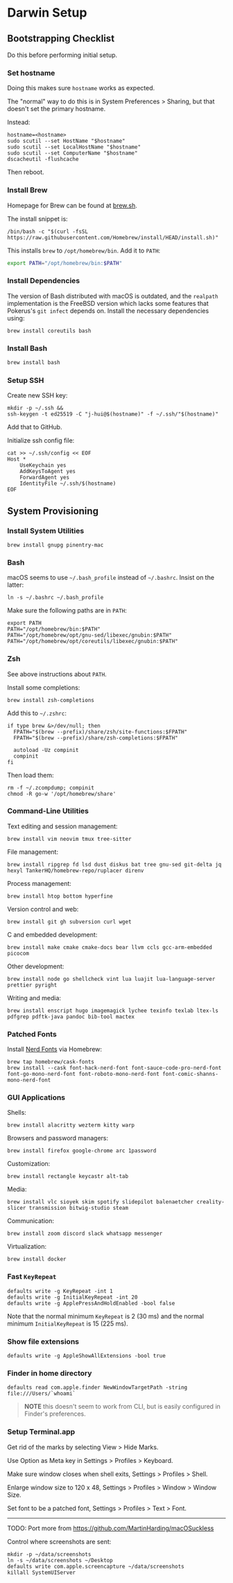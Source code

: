 # Darwin Setup

## Bootstrapping Checklist

Do this before performing initial setup.

### Set hostname

Doing this makes sure `hostname` works as expected.

The "normal" way to do this is in System Preferences > Sharing, but that doesn't set the primary hostname.

Instead:

```
hostname=<hostname>
sudo scutil --set HostName "$hostname"
sudo scutil --set LocalHostName "$hostname"
sudo scutil --set ComputerName "$hostname"
dscacheutil -flushcache
```

Then reboot.

### Install Brew

Homepage for Brew can be found at [brew.sh](https://brew.sh/).

The install snippet is:

```shell
/bin/bash -c "$(curl -fsSL https://raw.githubusercontent.com/Homebrew/install/HEAD/install.sh)"
```

This installs `brew` to `/opt/homebrew/bin`. Add it to `PATH`:

```sh
export PATH="/opt/homebrew/bin:$PATH"
```

### Install Dependencies

The version of Bash distributed with macOS is outdated, and the `realpath` implementation
is the FreeBSD version which lacks some features that Pokerus's `git infect` depends on.
Install the necessary dependencies using:

```console
brew install coreutils bash
```

### Install Bash

```sh
brew install bash
```

### Setup SSH

Create new SSH key:

```
mkdir -p ~/.ssh &&
ssh-keygen -t ed25519 -C "j-hui@$(hostname)" -f ~/.ssh/"$(hostname)"
```

Add that to GitHub.

Initialize ssh config file:

```
cat >> ~/.ssh/config << EOF
Host *
    UseKeychain yes
    AddKeysToAgent yes
    ForwardAgent yes
    IdentityFile ~/.ssh/$(hostname)
EOF
```
## System Provisioning

### Install System Utilities

```shell
brew install gnupg pinentry-mac
```

### Bash

macOS seems to use `~/.bash_profile` instead of `~/.bashrc`. Insist on the latter:

```shell
ln -s ~/.bashrc ~/.bash_profile
```

Make sure the following paths are in `PATH`:

```
export PATH
PATH="/opt/homebrew/bin:$PATH"
PATH="/opt/homebrew/opt/gnu-sed/libexec/gnubin:$PATH"
PATH="/opt/homebrew/opt/coreutils/libexec/gnubin:$PATH"
```

### Zsh

See above instructions about `PATH`.

Install some completions:

```shell
brew install zsh-completions
```

Add this to `~/.zshrc`:

```shell
if type brew &>/dev/null; then
  FPATH="$(brew --prefix)/share/zsh/site-functions:$FPATH"
  FPATH="$(brew --prefix)/share/zsh-completions:$FPATH"

  autoload -Uz compinit
  compinit
fi
```

Then load them:

```shell
rm -f ~/.zcompdump; compinit
chmod -R go-w '/opt/homebrew/share'
```

### Command-Line Utilities

Text editing and session management:

```shell
brew install vim neovim tmux tree-sitter
```

File management:

```shell
brew install ripgrep fd lsd dust diskus bat tree gnu-sed git-delta jq hexyl TankerHQ/homebrew-repo/ruplacer direnv
```

Process management:

```shell
brew install htop bottom hyperfine
```

Version control and web:

```shell
brew install git gh subversion curl wget
```

C and embedded development:

```shell
brew install make cmake cmake-docs bear llvm ccls gcc-arm-embedded picocom
```

Other development:

```shell
brew install node go shellcheck vint lua luajit lua-language-server prettier pyright
```

Writing and media:

```shell
brew install enscript hugo imagemagick lychee texinfo texlab ltex-ls pdfgrep pdftk-java pandoc bib-tool mactex
```

### Patched Fonts

Install [Nerd Fonts](https://github.com/ryanoasis/nerd-fonts#option-3-install-script) via Homebrew:

```
brew tap homebrew/cask-fonts
brew install --cask font-hack-nerd-font font-sauce-code-pro-nerd-font font-go-mono-nerd-font font-roboto-mono-nerd-font font-comic-shanns-mono-nerd-font
```

### GUI Applications

Shells:

```shell
brew install alacritty wezterm kitty warp
```

Browsers and password managers:

```shell
brew install firefox google-chrome arc 1password
```

Customization:

```shell
brew install rectangle keycastr alt-tab
```

Media:

```shell
brew install vlc sioyek skim spotify slidepilot balenaetcher creality-slicer transmission bitwig-studio steam
```

Communication:

```shell
brew install zoom discord slack whatsapp messenger
```

Virtualization:

```shell
brew install docker
```

### Fast `KeyRepeat`

```shell
defaults write -g KeyRepeat -int 1
defaults write -g InitialKeyRepeat -int 20
defaults write -g ApplePressAndHoldEnabled -bool false
```

Note that the normal minimum `KeyRepeat` is 2 (30 ms)
and the normal minimum `InitialKeyRepeat` is 15 (225 ms).

### Show file extensions

```shell
defaults write -g AppleShowAllExtensions -bool true
```

### Finder in home directory

```shell
defaults read com.apple.finder NewWindowTargetPath -string file:///Users/`whoami`
```

> **NOTE** this doesn't seem to work from CLI, but is easily configured in
> Finder's preferences.

### Setup Terminal.app

Get rid of the marks by selecting View > Hide Marks.

Use Option as Meta key in Settings > Profiles > Keyboard.

Make sure window closes when shell exits, Settings > Profiles > Shell.

Enlarge window size to 120 x 48, Settings > Profiles > Window > Window Size.

Set font to be a patched font, Settings > Profiles > Text > Font.

----

TODO: Port more from https://github.com/MartinHarding/macOSuckless

Control where screenshots are sent:

    mkdir -p ~/data/screenshots
    ln -s ~/data/screenshots ~/Desktop
    defaults write com.apple.screencapture ~/data/screenshots
    killall SystemUIServer
